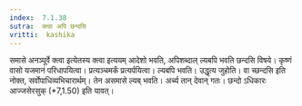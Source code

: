 ```yaml
---
index:  7.1.38
sutra:  क्त्वा अपि छन्दसि
vritti:  kashika 
---
```


समासे अनञ्पूर्वे क्त्वा इत्येतस्य क्त्वा इत्ययम् आदेशो भवति, अपिशब्दाल् ल्यबपि भवति छन्दसि विषये। कृष्णं वासो यजमानं परिधापयित्वा। प्रत्यञ्चमर्कं प्रत्यर्पयित्वा। ल्यबपि भवति। उद्धृत्य जुहोति। वा च्छन्दसि इति नोक्त, सर्वोपाधिव्यभिचारार्थम्। तेन असमासे ल्यब् भवति। अर्च्य तान् देवान् गतः। छन्दो ऽधिकारः आज्जसेरसुक् (*7,1.50) इति यावत्।

